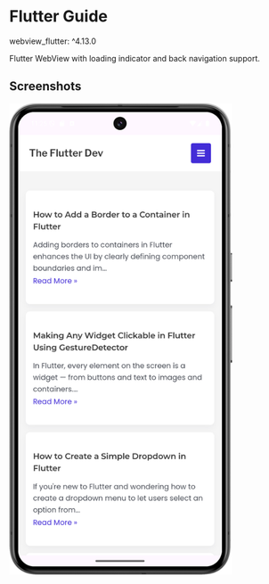 # Flutter Guide

webview_flutter: ^4.13.0

Flutter WebView with loading indicator and back navigation support.

## Screenshots

<img src="https://github.com/shahid531/Flutter-Guide/blob/c13529a5e50e5dfa468418139daf3ea1f0f6b29f/webview_flutter.png" width="400">
